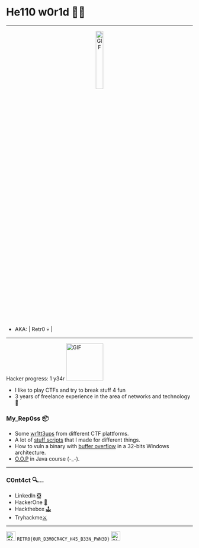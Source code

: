 # He110 w0r1d 🐱‍💻

***
<div style="text-align:center">
    <img src="https://i.imgur.com/N0uWaog.png" alt="GIF" style="width: 20%; height: auto;">
</div>

- AKA: | Retr0 💀 |

***

Hacker progress: 1 y34r <img src="https://github.com/JoseVazquez101/JoseVazquez101/assets/111292579/2302e157-876d-46a0-aa5b-3645223377c7" alt="GIF" width="100px">

- I like to play CTFs and try to break stuff 4 fun
- 3 years of freelance experience in the area of ​​networks and technology 🤖

<h3>My_Rep0ss 📦</h3>

- Some [wr1tt3ups](https://github.com/JoseVazquez101/Writteups) from different CTF plattforms.
- A lot of [stuff scripts](https://github.com/JoseVazquez101/My-scr1pt5) that I made for different things.
- How to vuln a binary with [buffer overflow](https://github.com/JoseVazquez101/Buffer-Overflow-from-32-bit-binary) in a 32-bits Windows architecture.
- [O.O.P](https://github.com/JoseVazquez101/P.O.O-Course_2024) in Java course (-_-).

***
<h3>C0nt4ct 🔍... </h3>

- Linkedln [❎](https://www.linkedin.com/in/jos%C3%A9-manuel-rodriguez-vazquez-88bb07268/)
- HackerOne [🎯](https://hackerone.com/retr0__1000101?type=user)
- Hackthebox [🕹️](https://app.hackthebox.com/users/1166459)
- Tryhackme[⚔️](https://tryhackme.com/p/Retr0101001)
***

<img src="https://github.com/JoseVazquez101/JoseVazquez101/assets/111292579/25e74b8b-b3c9-4eca-912e-3e4045580f17" alt="GIF" width="25px"> `RETR0{0UR_D3M0CR4CY_H45_B33N_PWN3D}` <img src="https://github.com/JoseVazquez101/JoseVazquez101/assets/111292579/25e74b8b-b3c9-4eca-912e-3e4045580f17" alt="GIF" width="25px">

